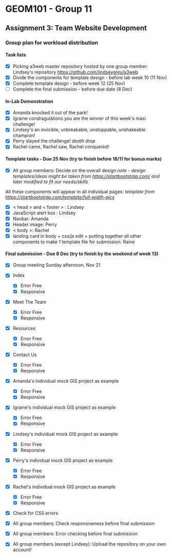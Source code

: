 # GEOM101 - Group 11
## Assignment 3: Team Website Development

### Group plan for workload distribution

#### Task lists

- [x] Picking a3web master repository hosted by one group member: Lindsey's repository https://github.com/lindseygrey/a3web
- [x] Divide the components for template design - before lab week 10 (11 Nov) 
- [x] Complete template design - before week 12 (25 Nov)
- [ ] Complete the final submission - before due date (8 Dec)

#### In-Lab Demonstration

- [x] Amanda knocked it out of the park!
- [x] Igraine condragulations you are the winner of this week's maxi challenge!
- [x] Lindsey's an invicible, unbreakable, unstoppable, unshakeable champion!
- [x] Perry slayed the challenge! *death drop*
- [x] Rachel came, Rachel saw, Rachel conquered!

#### Template tasks - Due **25 Nov** (try to finish before 18/11 for bonus marks)
- [x] All group members: Decide on the overall design
*note - design templates/ideas might be taken from https://startbootstrap.com/ and later modified to fit our needs/skills*

All these components will appear in all individual pages:
*template from https://startbootstrap.com/template/full-width-pics*
- [x] < head > and < footer > : Lindsey
- [x] JavaScript alert box : Lindsey
- [x] Navbar: Amanda
- [x] Header image: Perry
- [x] < body >: Rachel
- [x] landing card in body + css/js edit + putting together all other components to make 1 template file for submission: Raine

#### Final submission - Due **8 Dec** (try to finish by the weekend of week 13)
- [x] Group meeting Sunday afternoon, Nov 21
- [x] Index
    - [X] Error Free
    - [X] Responsive
- [x] Meet The Team
    - [x] Error Free
    - [x] Responsive
- [x] Resources
    - [x] Error Free
    - [x] Responsive
- [x] Contact Us
    - [x] Error Free
    - [x] Responsive
- [X] Amanda's individual mock GIS project as example
    - [x] Error Free
    - [x] Responsive
- [X] Igraine's individual mock GIS project as example
    - [x] Error Free
    - [x] Responsive
- [x] Lindsey's individual mock GIS project as example
    - [x] Error Free
    - [x] Responsive
- [x] Perry's individual mock GIS project as example
    - [x] Error Free
    - [x] Responsive
- [X] Rachel's individual mock GIS project as example
    - [x] Error Free
    - [x] Responsive
- [x] Check for CSS errors
- [x] All group members: Check responsiveness before final submission
- [x] All group members: Error checking before final submission
- [x] All group members (except Lindsey): Upload the repository on your own account! 

